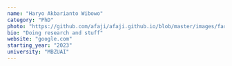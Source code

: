 ```yaml
---
name: "Haryo Akbarianto Wibowo"
category: "PhD"
photo: "https://github.com/afaji/afaji.github.io/blob/master/images/farid-vouge.png?raw=true"
bio: "Doing research and stuff"
website: "google.com"
starting_year: "2023"
university: "MBZUAI"
---
```

